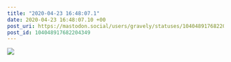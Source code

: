 ```yaml
---
title: "2020-04-23 16:48:07.1"
date: 2020-04-23 16:48:07.10 +00
post_uri: https://mastodon.social/users/gravely/statuses/104048917682204349
post_id: 104048917682204349
---
```




![](/images/27853916.jpg)

